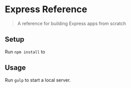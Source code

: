 # Express Reference

> A reference for building Express apps from scratch

## Setup

Run `npm install` to

## Usage

Run `gulp` to start a local server.
